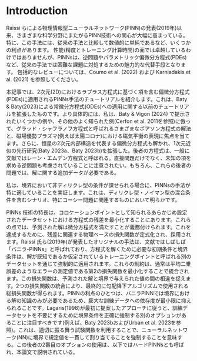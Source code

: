 # Introduction

Raissi らによる物理情報型ニューラルネットワーク(PINN)の発表(2019年)以来、さまざまな科学分野にまたがるPINN技術への関心が大幅に高まっている。特に、この手法には、従来の手法と比較して数値的に単純であるなど、いくつかの利点があります。 性能(精度とトレーニング計算時間)の面では卓越しているわけではありませんが、PINNsは、逆問題やパラメトリック偏微分方程式(PDEs)など、従来の手法では困難な課題に対処するための魅力的な代替手段となります。 包括的なレビューについては、Coumo et al. (2022) および Karniadakis et al. (2021) を参照してください。

本記事では、2次元(2D)におけるラプラス方程式に基づく項を含む偏微分方程式(PDEs)に適用されるPINNs手法のチュートリアルを紹介します。これは、Baty & Baty(2023)による常微分方程式(ODEs)への適用に関する以前のチュートリアルを拡張したものです。より具体的には、私は、Baty & Vigon (2024) で提示されたいくつかの例や、その他のよく知られた例(Cerfon et al. 2011を参照)に倣って、グラッド・シャフラノフ方程式と呼ばれるさまざまなポアソン方程式の解法と、磁場優勢プラズマ(例えば太陽コロナ)における磁気平衡の表現に焦点を当てます。さらに、恒星の2次元内部構造を代表する偏微分方程式も解かれ、1次元近似の先行研究(Baty 2023a、Baty 2023b)を拡張した。後者の方程式は、一般に文献ではレーン・エムデン方程式と呼ばれる。直接問題だけでなく、未知の項を求める逆問題も考慮されていることに注意されたい。もちろん、これらの後者の問題では、解に関する追加データが必要である。

私は、境界において非ディリクレ型の条件が課せられる場合に、PINNsの手法が特に適していることを実証します。これは、ディリクレ型・ノイマン型の混合条件を含むシナリオ、特にコーシー問題に関連するものにおいて明らかです。

PINNs 技術の特長は、コロケーションポイントとして知られるあらかじめ設定されたデータセットにおける方程式の残差を最小化することにあります。これらの点では、予測された解は微分方程式を満たすことが義務付けられます。これを達成するために、残差に関連する物理ベースの損失関数が定式化され、採用されます。Raissi 氏ら(2019年)が発表したオリジナルの手法は、文献ではしばしば「バニラ-PINNs」と呼ばれており、方程式を解くために必要な初期条件と境界条件は、解が既知であるか仮定されているトレーニングポイントと呼ばれる別のデータセットを通じて強制的に適用されます。これらの制約は、通常は平均二乗誤差のようなエラーの測定値である第2の損失関数を最小化することで統合されます。この損失関数は、予測された解と境界で与えられた値の間の相違を捉えます。2つの損失関数の統合により、最終的に勾配降下アルゴリズムで使用される総損失関数が得られます。PINNの利点のひとつは、バニラPINNでは境界における解の知識のみが必要であるため、膨大な訓練データへの依存度が最小限に抑えられることです。Lagaris(1998)が最初に提案したアプローチに従うと、訓練データセットを不要にするために境界条件を正確に強制する別のオプションがあることに注目すべきです(例えば、Baty 2023bおよびUrban et al. 2023を参照)。これは、適切に振る舞う試験関数を利用することで、ニューラルネットワーク(NN)に境界で規定値を一貫して割り当てることを強制することを意味する。この後者の2番目のオプションの使用は、以下ではハードPINNsとも呼ばれ、本論文で説明されている。
